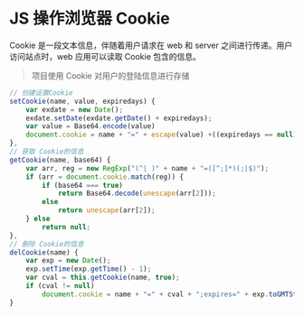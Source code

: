 # JS 操作浏览器 Cookie

Cookie 是一段文本信息，伴随着用户请求在 web 和 server 之间进行传递。用户访问站点时，web 应用可以读取 Cookie 包含的信息。

> 项目使用 Cookie 对用户的登陆信息进行存储

```javascript
// 创建设置Cookie
setCookie(name, value, expiredays) {
	var exdate = new Date();
	exdate.setDate(exdate.getDate() + expiredays);
	var value = Base64.encode(value)
	document.cookie = name + "=" + escape(value) +((expiredays == null) ? "" : ";path=/;expires=" + exdate.toGMTStrin()
},
// 获取 Cookie的信息
getCookie(name, base64) {
	var arr, reg = new RegExp("(^| )" + name + "=([^;]*)(;|$)");
	if (arr = document.cookie.match(reg)) {
		if (base64 === true)
			return Base64.decode(unescape(arr[2]));
		else
			return unescape(arr[2]);
	} else
		return null;
},
// 删除 Cookie的信息
delCookie(name) {
	var exp = new Date();
	exp.setTime(exp.getTime() - 1);
	var cval = this.getCookie(name, true);
	if (cval != null)
		document.cookie = name + "=" + cval + ";expires=" + exp.toGMTString();
}
```
